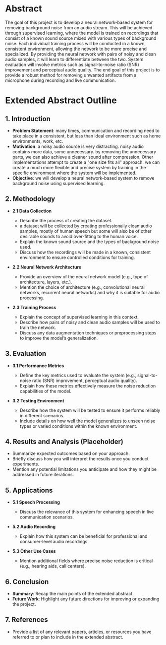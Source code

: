 # Abstract
The goal of this project is to develop a neural network-based system for removing background noise from an audio stream. This will be achieved through supervised learning, where the model is trained on recordings that consist of a known sound source mixed with various types of background noise. Each individual training process will be conducted in a known, consistent environment, allowing the network to be more precise and specialized. By providing the neural network with pairs of noisy and clean audio samples, it will learn to differentiate between the two. System evaluation will involve metrics such as signal-to-noise ratio (SNR) improvement and perceptual audio quality. The end goal of this project is to provide a robust method for removing unwanted artifacts from a microphone during recording and live communication. 

# Extended Abstract Outline

## 1. Introduction
- **Problem Statement**: many times, communication and recording need to take place in a consistent, but less than ideal environment such as home environments, work, etc.
- **Motivation**: a noisy audio source is very distracting. noisy audio contains more data, some unnecessary. by removing the unnecessary parts, we can also achieve a cleaner sound after compression. Other implementations attempt to create a "one size fits all" approach. we can create a much more flexible and precise system by training in the specific environment where the system will be implemented.
- **Objective**: we will develop a neural network-based system to remove background noise using supervised learning.

## 2. Methodology
- **2.1 Data Collection**
  - Describe the process of creating the dataset.
  - a dataset will be collected by creating professionally clean audio samples, mostly of human speech but some will also be of other desirable sounds to avoid over-fitting to the human voice.
  - Explain the known sound source and the types of background noise used.
  - Discuss how the recordings will be made in a known, consistent environment to ensure controlled conditions for training.
  
- **2.2 Neural Network Architecture**
  - Provide an overview of the neural network model (e.g., type of architecture, layers, etc.).
  - Mention the choice of architecture (e.g., convolutional neural networks, recurrent neural networks) and why it is suitable for audio processing.

- **2.3 Training Process**
  - Explain the concept of supervised learning in this context.
  - Describe how pairs of noisy and clean audio samples will be used to train the network.
  - Discuss any data augmentation techniques or preprocessing steps to improve the model’s generalization.

## 3. Evaluation
- **3.1 Performance Metrics**
  - Define the key metrics used to evaluate the system (e.g., signal-to-noise ratio (SNR) improvement, perceptual audio quality).
  - Explain how these metrics effectively measure the noise reduction capabilities of the model.
  
- **3.2 Testing Environment**
  - Describe how the system will be tested to ensure it performs reliably in different scenarios.
  - Include details on how well the model generalizes to unseen noise types or varied conditions within the known environment.

## 4. Results and Analysis (Placeholder)
- Summarize expected outcomes based on your approach.
- Briefly discuss how you will interpret the results once you conduct experiments.
- Mention any potential limitations you anticipate and how they might be addressed in future iterations.

## 5. Applications
- **5.1 Speech Processing**
  - Discuss the relevance of this system for enhancing speech in live communication scenarios.
  
- **5.2 Audio Recording**
  - Explain how this system can be beneficial for professional and consumer-level audio recordings.
  
- **5.3 Other Use Cases**
  - Mention additional fields where precise noise reduction is critical (e.g., hearing aids, call centers).

## 6. Conclusion
- **Summary**: Recap the main points of the extended abstract.
- **Future Work**: Highlight any future directions for improving or expanding the project.

## 7. References
- Provide a list of any relevant papers, articles, or resources you have referred to or plan to include in the extended abstract.
